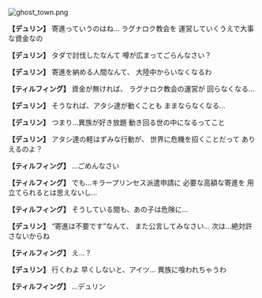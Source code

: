 
![ghost_town.png](../images/backgrounds/ghost_town.png)

**【デュリン】**
寄進っていうのはね…
ラグナロク教会を
運営していくうえで大事な資金なの

**【デュリン】**
タダで討伐したなんて
噂が広まってごらんなさい？

**【デュリン】**
寄進を納める人間なんて、
大陸中からいなくなるわ

**【ティルフィング】**
資金が無ければ、
ラグナロク教会の運営が
回らなくなる…

**【デュリン】**
そうなれば、アタシ達が動くことも
ままならなくなる…

**【デュリン】**
つまり…異族が好き放題
動き回る世の中になるってこと

**【デュリン】**
アタシ達の軽はずみな行動が、
世界に危機を招くことだって
ありえるのよ？

**【ティルフィング】**
…ごめんなさい

**【ティルフィング】**
でも…キラープリンセス派遣申請に
必要な高額な寄進を
用立てられるとは思えないし…

**【ティルフィング】**
そうしている間も、あの子は危険に…

**【デュリン】**
“寄進は不要です”なんて、
また公言してみなさい…
次は…絶対許さないからね

**【ティルフィング】**
え…？

**【デュリン】**
行くわよ
早くしないと、アイツ…
異族に喰われちゃうわ

**【ティルフィング】**
…デュリン